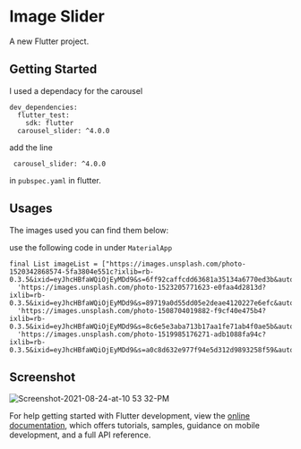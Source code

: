 # Image Slider

A new Flutter project.

## Getting Started

I used a dependacy for the carousel

<pre><code>dev_dependencies:
  flutter_test:
    sdk: flutter
  carousel_slider: ^4.0.0</pre></code>
  
  add the line <pre><code> carousel_slider: ^4.0.0</pre></code> in <code>pubspec.yaml</code> in flutter.
  
  ## Usages
  
  The images used you can find them below:
  
  use the following code in under <code>MaterialApp</code>
  
  <pre><code>final List<String> imageList = ["https://images.unsplash.com/photo-1520342868574-5fa3804e551c?ixlib=rb-0.3.5&ixid=eyJhcHBfaWQiOjEyMDd9&s=6ff92caffcdd63681a35134a6770ed3b&auto=format&fit=crop&w=1951&q=80",
  'https://images.unsplash.com/photo-1523205771623-e0faa4d2813d?ixlib=rb-0.3.5&ixid=eyJhcHBfaWQiOjEyMDd9&s=89719a0d55dd05e2deae4120227e6efc&auto=format&fit=crop&w=1953&q=80',
  'https://images.unsplash.com/photo-1508704019882-f9cf40e475b4?ixlib=rb-0.3.5&ixid=eyJhcHBfaWQiOjEyMDd9&s=8c6e5e3aba713b17aa1fe71ab4f0ae5b&auto=format&fit=crop&w=1352&q=80',
  'https://images.unsplash.com/photo-1519985176271-adb1088fa94c?ixlib=rb-0.3.5&ixid=eyJhcHBfaWQiOjEyMDd9&s=a0c8d632e977f94e5d312d9893258f59&auto=format&fit=crop&w=1355&q=80']; </pre></code>

## Screenshot

![Screenshot-2021-08-24-at-10 53 32-PM](https://user-images.githubusercontent.com/66512735/219347830-5af2322e-52df-4967-b0e7-d469ec26c5a3.png)


For help getting started with Flutter development, view the
[online documentation](https://docs.flutter.dev/), which offers tutorials,
samples, guidance on mobile development, and a full API reference.
